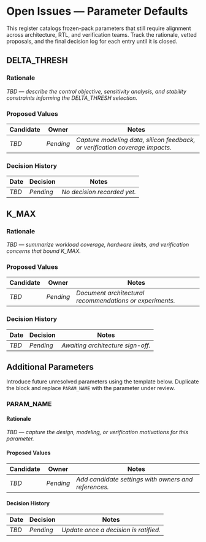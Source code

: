 # Open Issues — Parameter Defaults

This register catalogs frozen-pack parameters that still require alignment across architecture, RTL, and verification teams. Track the rationale, vetted proposals, and the final decision log for each entry until it is closed.

## DELTA_THRESH

### Rationale
_TBD — describe the control objective, sensitivity analysis, and stability constraints informing the DELTA_THRESH selection._

### Proposed Values
| Candidate | Owner | Notes |
| --- | --- | --- |
| _TBD_ | _Pending_ | _Capture modeling data, silicon feedback, or verification coverage impacts._ |

### Decision History
| Date | Decision | Notes |
| --- | --- | --- |
| _TBD_ | _Pending_ | _No decision recorded yet._ |

## K_MAX

### Rationale
_TBD — summarize workload coverage, hardware limits, and verification concerns that bound K_MAX._

### Proposed Values
| Candidate | Owner | Notes |
| --- | --- | --- |
| _TBD_ | _Pending_ | _Document architectural recommendations or experiments._ |

### Decision History
| Date | Decision | Notes |
| --- | --- | --- |
| _TBD_ | _Pending_ | _Awaiting architecture sign-off._ |

## Additional Parameters

Introduce future unresolved parameters using the template below. Duplicate the block and replace `PARAM_NAME` with the parameter under review.

### PARAM_NAME

#### Rationale
_TBD — capture the design, modeling, or verification motivations for this parameter._

#### Proposed Values
| Candidate | Owner | Notes |
| --- | --- | --- |
| _TBD_ | _Pending_ | _Add candidate settings with owners and references._ |

#### Decision History
| Date | Decision | Notes |
| --- | --- | --- |
| _TBD_ | _Pending_ | _Update once a decision is ratified._ |
